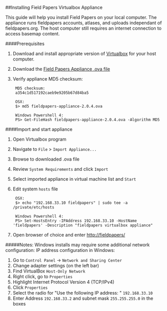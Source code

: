 ##Installing Field Papers Virtualbox Appliance

This guide will help you install Field Papers on your local computer.  The appliance runs fieldpapers accounts, atlases, and uploads independant of fieldpapers.org.  The host computer still requires an internet connection to access basemap content.

####Prerequisites

1. Download and install appropriate version of [Virtualbox](https://www.virtualbox.org/wiki/Downloads) for your host computer.
2. Download the [Field Papers Appliance .ova file](http://blueraster-outbox.s3.amazonaws.com/fieldpapers-appliance-2.0.4.ova)
3. Verify appliance MD5 checksum: 
		
		MD5 checksum: 
		a354c1d517192caeb9e9205b67d84ba5
	
		OSX:
		$> md5 fieldpapers-appliance-2.0.4.ova

		Windows Powershell 4:
		PS> Get-FileHash fieldpapers-appliance-2.0.4.ova -Algorithm MD5

####Import and start appliance 

1. Open Virtualbox program
2. Navigate to `File` > `Import Appliance...`
3. Browse to downloaded .ova file
4. Review `System Requirements` and click `Import`
5. Select imported appliance in virtual machine list and `Start`
6. Edit system `hosts` file

		OSX: 
		$> echo "192.168.33.10 fieldpapers" | sudo tee -a /private/etc/hosts

		Windows Powershell 4: 
		PS> Set-HostsEntry -IPAddress 192.168.33.10 -HostName 'fieldpapers' -Description "fieldpapers virtualbox appliance"
7. Open browser of choice and enter [http://fieldpapers/](http://fieldpapers/)

#####Notes:
Windows installs may require some additional network configuration:
IP address configuration in Windows:

1. Go to `Control Panel` -> `Network and Sharing Center`
2. Change adapter settings (on the left bar)
3. Find VirtualBox `Host-Only Network`
4. Right click, go to `Properties`
5. Highlight Internet Protocol Version 4 (TCP/IPv4)
6. Click `Properties`
7. Select the radio for "Use the following IP address: " `192.168.33.10`
8. Enter Address `192.168.33.2` and subnet mask `255.255.255.0` in the boxes
	


